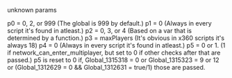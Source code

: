 unknown params

p0 = 0, 2, or 999 (The global is 999 by default.)
p1 = 0 (Always in every script it's found in atleast.)
p2 = 0, 3, or 4 (Based on a var that is determined by a function.)
p3 = maxPlayers (It's obvious in x360 scripts it's always 18)
p4 = 0 (Always in every script it's found in atleast.)
p5 = 0 or 1. (1 if network_can_enter_multiplayer, but set to 0 if other checks after that are passed.)
p5 is reset to 0 if,
Global_1315318 = 0 or Global_1315323 = 9 or 12 or (Global_1312629 = 0 && Global_1312631 = true/1) those are passed.